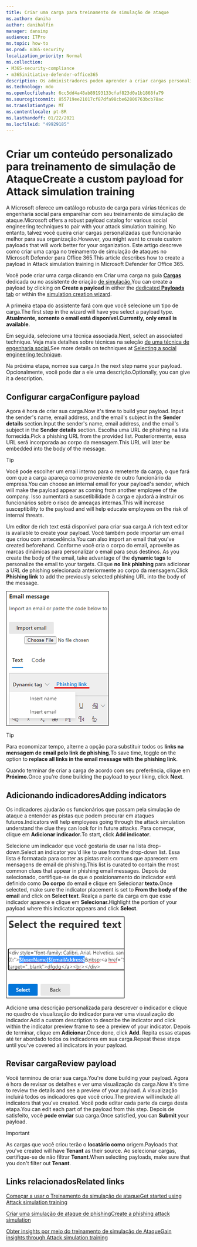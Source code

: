 ```yaml
---
title: Criar uma carga para treinamento de simulação de ataque
ms.author: daniha
author: danihalfin
manager: dansimp
audience: ITPro
ms.topic: how-to
ms.prod: m365-security
localization_priority: Normal
ms.collection:
- M365-security-compliance
- m365initiative-defender-office365
description: Os administradores podem aprender a criar cargas personalizadas para treinamento de simulação de ataque no Microsoft Defender para Office 365.
ms.technology: mdo
ms.openlocfilehash: 6cc5dd4a48ab89193133cfaf823d0a1b1868fa79
ms.sourcegitcommit: 855719ee21017cf87dfa98cbe62806763bcb78ac
ms.translationtype: MT
ms.contentlocale: pt-BR
ms.lasthandoff: 01/22/2021
ms.locfileid: "49929185"
---
```

# <a name="create-a-custom-payload-for-attack-simulation-training"></a><span data-ttu-id="fa805-103">Criar um conteúdo personalizado para treinamento de simulação de Ataque</span><span class="sxs-lookup"><span data-stu-id="fa805-103">Create a custom payload for Attack simulation training</span></span>

<span data-ttu-id="fa805-104">A Microsoft oferece um catálogo robusto de carga para várias técnicas de engenharia social para emparelhar com seu treinamento de simulação de ataque.</span><span class="sxs-lookup"><span data-stu-id="fa805-104">Microsoft offers a robust payload catalog for various social engineering techniques to pair with your attack simulation training.</span></span> <span data-ttu-id="fa805-105">No entanto, talvez você queira criar cargas personalizadas que funcionarão melhor para sua organização.</span><span class="sxs-lookup"><span data-stu-id="fa805-105">However, you might want to create custom payloads that will work better for your organization.</span></span> <span data-ttu-id="fa805-106">Este artigo descreve como criar uma carga no treinamento de simulação de ataques no Microsoft Defender para Office 365.</span><span class="sxs-lookup"><span data-stu-id="fa805-106">This article describes how to create a payload in Attack simulation training in Microsoft Defender for Office 365.</span></span>

<span data-ttu-id="fa805-107">Você pode criar uma carga  clicando em Criar uma carga na guia [ **Cargas**](https://security.microsoft.com/attacksimulator?viewid=payload) dedicada ou no assistente de criação [de simulação.](attack-simulation-training.md#selecting-a-payload)</span><span class="sxs-lookup"><span data-stu-id="fa805-107">You can create a payload by clicking on **Create a payload** in either the [dedicated **Payloads** tab](https://security.microsoft.com/attacksimulator?viewid=payload) or within the [simulation creation wizard](attack-simulation-training.md#selecting-a-payload).</span></span>

<span data-ttu-id="fa805-108">A primeira etapa do assistente fará com que você selecione um tipo de carga.</span><span class="sxs-lookup"><span data-stu-id="fa805-108">The first step in the wizard will have you select a payload type.</span></span> <span data-ttu-id="fa805-109">**Atualmente, somente o email está disponível.**</span><span class="sxs-lookup"><span data-stu-id="fa805-109">**Currently, only email is available**.</span></span>

<span data-ttu-id="fa805-110">Em seguida, selecione uma técnica associada.</span><span class="sxs-lookup"><span data-stu-id="fa805-110">Next, select an associated technique.</span></span> <span data-ttu-id="fa805-111">Veja mais detalhes sobre técnicas na seleção [de uma técnica de engenharia social.](attack-simulation-training.md#selecting-a-social-engineering-technique)</span><span class="sxs-lookup"><span data-stu-id="fa805-111">See more details on techniques at [Selecting a social engineering technique](attack-simulation-training.md#selecting-a-social-engineering-technique).</span></span>

<span data-ttu-id="fa805-112">Na próxima etapa, nomee sua carga.</span><span class="sxs-lookup"><span data-stu-id="fa805-112">In the next step name your payload.</span></span> <span data-ttu-id="fa805-113">Opcionalmente, você pode dar a ele uma descrição.</span><span class="sxs-lookup"><span data-stu-id="fa805-113">Optionally, you can give it a description.</span></span>

## <a name="configure-payload"></a><span data-ttu-id="fa805-114">Configurar carga</span><span class="sxs-lookup"><span data-stu-id="fa805-114">Configure payload</span></span>

<span data-ttu-id="fa805-115">Agora é hora de criar sua carga.</span><span class="sxs-lookup"><span data-stu-id="fa805-115">Now it's time to build your payload.</span></span> <span data-ttu-id="fa805-116">Input the sender's name, email address, and the email's subject in the **Sender details** section.</span><span class="sxs-lookup"><span data-stu-id="fa805-116">Input the sender's name, email address, and the email's subject in the **Sender details** section.</span></span> <span data-ttu-id="fa805-117">Escolha uma URL de phishing na lista fornecida.</span><span class="sxs-lookup"><span data-stu-id="fa805-117">Pick a phishing URL from the provided list.</span></span> <span data-ttu-id="fa805-118">Posteriormente, essa URL será incorporada ao corpo da mensagem.</span><span class="sxs-lookup"><span data-stu-id="fa805-118">This URL will later be embedded into the body of the message.</span></span>

> [!TIP]
> <span data-ttu-id="fa805-119">Você pode escolher um email interno para o remetente da carga, o que fará com que a carga apareça como proveniente de outro funcionário da empresa.</span><span class="sxs-lookup"><span data-stu-id="fa805-119">You can choose an internal email for your payload's sender, which will make the payload appear as coming from another employee of the company.</span></span> <span data-ttu-id="fa805-120">Isso aumentará a suscetibilidade à carga e ajudará a instruir os funcionários sobre o risco de ameaças internas.</span><span class="sxs-lookup"><span data-stu-id="fa805-120">This will increase susceptibility to the payload and will help educate employees on the risk of internal threats.</span></span>

<span data-ttu-id="fa805-121">Um editor de rich text está disponível para criar sua carga.</span><span class="sxs-lookup"><span data-stu-id="fa805-121">A rich text editor is available to create your payload.</span></span> <span data-ttu-id="fa805-122">Você também pode importar um email que criou com antecedência.</span><span class="sxs-lookup"><span data-stu-id="fa805-122">You can also import an email that you've created beforehand.</span></span> <span data-ttu-id="fa805-123">Conforme você cria o corpo do email, aproveite as marcas dinâmicas para personalizar o email para seus destinos. </span><span class="sxs-lookup"><span data-stu-id="fa805-123">As you create the body of the email, take advantage of the **dynamic tags** to personalize the email to your targets.</span></span> <span data-ttu-id="fa805-124">Clique **no link phishing** para adicionar a URL de phishing selecionada anteriormente ao corpo da mensagem.</span><span class="sxs-lookup"><span data-stu-id="fa805-124">Click **Phishing link** to add the previously selected phishing URL into the body of the message.</span></span>

![Link de phishing e marcas dinâmicas realçadas na criação de carga do Microsoft Defender para Office 365](../../media/attack-sim-preview-payload-email-body.png)

> [!TIP]
> <span data-ttu-id="fa805-126">Para economizar tempo, alterne a opção para substituir todos os **links na mensagem de email pelo link de phishing.**</span><span class="sxs-lookup"><span data-stu-id="fa805-126">To save time, toggle on the option to **replace all links in the email message with the phishing link**.</span></span>

<span data-ttu-id="fa805-127">Quando terminar de criar a carga de acordo com seu preferência, clique em **Próximo.**</span><span class="sxs-lookup"><span data-stu-id="fa805-127">Once you're done building the payload to your liking, click **Next**.</span></span>

## <a name="adding-indicators"></a><span data-ttu-id="fa805-128">Adicionando indicadores</span><span class="sxs-lookup"><span data-stu-id="fa805-128">Adding indicators</span></span>

<span data-ttu-id="fa805-129">Os indicadores ajudarão os funcionários que passam pela simulação de ataque a entender as pistas que podem procurar em ataques futuros.</span><span class="sxs-lookup"><span data-stu-id="fa805-129">Indicators will help employees going through the attack simulation understand the clue they can look for in future attacks.</span></span> <span data-ttu-id="fa805-130">Para começar, clique em **Adicionar indicador.**</span><span class="sxs-lookup"><span data-stu-id="fa805-130">To start, click **Add indicator**.</span></span>

<span data-ttu-id="fa805-131">Selecione um indicador que você gostaria de usar na lista drop-down.</span><span class="sxs-lookup"><span data-stu-id="fa805-131">Select an indicator you'd like to use from the drop-down list.</span></span> <span data-ttu-id="fa805-132">Essa lista é formatada para conter as pistas mais comuns que aparecem em mensagens de email de phishing.</span><span class="sxs-lookup"><span data-stu-id="fa805-132">This list is curated to contain the most common clues that appear in phishing email messages.</span></span> <span data-ttu-id="fa805-133">Depois de selecionado, certifique-se de que o posicionamento do indicador está definido como **Do corpo** do email e clique em Selecionar **texto.**</span><span class="sxs-lookup"><span data-stu-id="fa805-133">Once selected, make sure the indicator placement is set to **From the body of the email** and click on **Select text**.</span></span> <span data-ttu-id="fa805-134">Realça a parte da carga em que esse indicador aparece e clique em **Selecionar.**</span><span class="sxs-lookup"><span data-stu-id="fa805-134">Highlight the portion of your payload where this indicator appears and click **Select**.</span></span>

![Texto realçado no corpo da mensagem para adicionar a um indicador no treinamento de simulação de ataque](../../media/attack-sim-preview-select-text.png)

<span data-ttu-id="fa805-136">Adicione uma descrição personalizada para descrever o indicador e clique no quadro de visualização do indicador para ver uma visualização do indicador.</span><span class="sxs-lookup"><span data-stu-id="fa805-136">Add a custom description to describe the indicator and click within the indicator preview frame to see a preview of your indicator.</span></span> <span data-ttu-id="fa805-137">Depois de terminar, clique em **Adicionar**.</span><span class="sxs-lookup"><span data-stu-id="fa805-137">Once done, click **Add**.</span></span> <span data-ttu-id="fa805-138">Repita essas etapas até ter abordado todos os indicadores em sua carga.</span><span class="sxs-lookup"><span data-stu-id="fa805-138">Repeat these steps until you've covered all indicators in your payload.</span></span>

## <a name="review-payload"></a><span data-ttu-id="fa805-139">Revisar carga</span><span class="sxs-lookup"><span data-stu-id="fa805-139">Review payload</span></span>

<span data-ttu-id="fa805-140">Você terminou de criar sua carga.</span><span class="sxs-lookup"><span data-stu-id="fa805-140">You're done building your payload.</span></span> <span data-ttu-id="fa805-141">Agora é hora de revisar os detalhes e ver uma visualização da carga.</span><span class="sxs-lookup"><span data-stu-id="fa805-141">Now it's time to review the details and see a preview of your payload.</span></span> <span data-ttu-id="fa805-142">A visualização incluirá todos os indicadores que você criou.</span><span class="sxs-lookup"><span data-stu-id="fa805-142">The preview will include all indicators that you've created.</span></span> <span data-ttu-id="fa805-143">Você pode editar cada parte da carga desta etapa.</span><span class="sxs-lookup"><span data-stu-id="fa805-143">You can edit each part of the payload from this step.</span></span> <span data-ttu-id="fa805-144">Depois de satisfeito, você **pode enviar** sua carga.</span><span class="sxs-lookup"><span data-stu-id="fa805-144">Once satisfied, you can **Submit** your payload.</span></span>

> [!IMPORTANT]
> <span data-ttu-id="fa805-145">As cargas que você criou terão o **locatário como** origem.</span><span class="sxs-lookup"><span data-stu-id="fa805-145">Payloads that you've created will have **Tenant** as their source.</span></span> <span data-ttu-id="fa805-146">Ao selecionar cargas, certifique-se de não filtrar **Tenant**.</span><span class="sxs-lookup"><span data-stu-id="fa805-146">When selecting payloads, make sure that you don't filter out **Tenant**.</span></span>

## <a name="related-links"></a><span data-ttu-id="fa805-147">Links relacionados</span><span class="sxs-lookup"><span data-stu-id="fa805-147">Related links</span></span>

[<span data-ttu-id="fa805-148">Começar a usar o Treinamento de simulação de ataque</span><span class="sxs-lookup"><span data-stu-id="fa805-148">Get started using Attack simulation training</span></span>](attack-simulation-training-get-started.md)

[<span data-ttu-id="fa805-149">Criar uma simulação de ataque de phishing</span><span class="sxs-lookup"><span data-stu-id="fa805-149">Create a phishing attack simulation</span></span>](attack-simulation-training.md)

[<span data-ttu-id="fa805-150">Obter insights por meio do treinamento de simulação de Ataque</span><span class="sxs-lookup"><span data-stu-id="fa805-150">Gain insights through Attack simulation training</span></span>](attack-simulation-training-insights.md)
